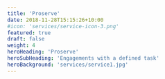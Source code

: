 ```yaml
---
title: 'Proserve'
date: 2018-11-28T15:15:26+10:00
#icon: 'services/service-icon-3.png'
featured: true
draft: false
weight: 4
heroHeading: 'Proserve'
heroSubHeading: 'Engagements with a defined task'
heroBackground: 'services/service1.jpg'
---
```


